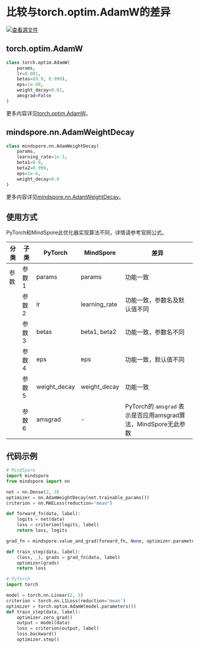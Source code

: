 # 比较与torch.optim.AdamW的差异

[![查看源文件](https://mindspore-website.obs.cn-north-4.myhuaweicloud.com/website-images/master/resource/_static/logo_source.svg)](https://gitee.com/mindspore/docs/blob/master/docs/mindspore/source_zh_cn/note/api_mapping/pytorch_diff/AdamWeightDecay.md)

## torch.optim.AdamW

```python
class torch.optim.AdamW(
    params,
    lr=0.001,
    betas=(0.9, 0.999),
    eps=1e-08,
    weight_decay=0.01,
    amsgrad=False
)
```

更多内容详见[torch.optim.AdamW](https://pytorch.org/docs/1.8.1/optim.html#torch.optim.AdamW)。

## mindspore.nn.AdamWeightDecay

```python
class mindspore.nn.AdamWeightDecay(
    params,
    learning_rate=1e-3,
    beta1=0.9,
    beta2=0.999,
    eps=1e-6,
    weight_decay=0.0
)
```

更多内容详见[mindspore.nn.AdamWeightDecay](https://mindspore.cn/docs/zh-CN/master/api_python/nn/mindspore.nn.AdamWeightDecay.html#mindspore.nn.AdamWeightDecay)。

## 使用方式

PyTorch和MindSpore此优化器实现算法不同，详情请参考官网公式。

| 分类 | 子类  | PyTorch      | MindSpore     | 差异                                              |
| ---- |-----|--------------|---------------|-------------------------------------------------|
| 参数 | 参数1 | params       | params        | 功能一致                                            |
|      | 参数2 | lr           | learning_rate | 功能一致，参数名及默认值不同                                  |
|      | 参数3 | betas        | beta1, beta2  | 功能一致，参数名不同                                      |
|      | 参数4 | eps          | eps           | 功能一致，默认值不同                                            |
|      | 参数5 | weight_decay | weight_decay  | 功能一致                                            |
|      | 参数6 | amsgrad      | -             | PyTorch的 `amsgrad` 表示是否应用amsgrad算法，MindSpore无此参数 |

## 代码示例

```python
# MindSpore
import mindspore
from mindspore import nn

net = nn.Dense(2, 3)
optimizer = nn.AdamWeightDecay(net.trainable_params())
criterion = nn.MAELoss(reduction="mean")

def forward_fn(data, label):
    logits = net(data)
    loss = criterion(logits, label)
    return loss, logits

grad_fn = mindspore.value_and_grad(forward_fn, None, optimizer.parameters, has_aux=True)

def train_step(data, label):
    (loss, _), grads = grad_fn(data, label)
    optimizer(grads)
    return loss

# PyTorch
import torch

model = torch.nn.Linear(2, 3)
criterion = torch.nn.L1Loss(reduction='mean')
optimizer = torch.optim.AdamW(model.parameters())
def train_step(data, label):
    optimizer.zero_grad()
    output = model(data)
    loss = criterion(output, label)
    loss.backward()
    optimizer.step()
```